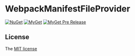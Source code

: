 # WebpackManifestFileProvider

[![NuGet](https://img.shields.io/nuget/v/WebpackManifestFileProvider.svg)](https://www.nuget.org/packages/WebpackManifestFileProvider/)
[![MyGet](https://img.shields.io/myget/herman-github/v/WebpackManifestFileProvider.svg)](https://www.myget.org/feed/herman-github/package/nuget/WebpackManifestFileProvider)
[![MyGet Pre Release](https://img.shields.io/myget/herman-github/vpre/WebpackManifestFileProvider.svg)](https://www.myget.org/feed/herman-github/package/nuget/WebpackManifestFileProvider)


## License

The [MIT license](LICENSE)
